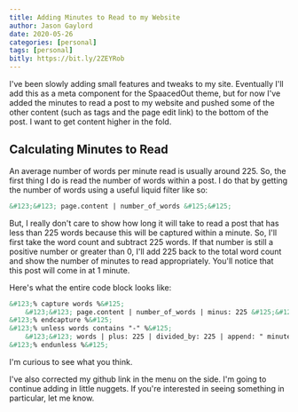 ```yaml
---
title: Adding Minutes to Read to my Website
author: Jason Gaylord
date: 2020-05-26
categories: [personal]
tags: [personal]
bitly: https://bit.ly/2ZEYRob
---
```


I've been slowly adding small features and tweaks to my site. Eventually I'll add this as a meta component for the SpaacedOut theme, but for now I've added the minutes to read a post to my website and pushed some of the other content (such as tags and the page edit link) to the bottom of the post. I want to get content higher in the fold.

## Calculating Minutes to Read
An average number of words per minute read is usually around 225. So, the first thing I do is read the number of words within a post. I do that by getting the number of words using a useful liquid filter like so:

```markdown
&#123;&#123; page.content | number_of_words &#125;&#125;
```

But, I really don't care to show how long it will take to read a post that has less than 225 words because this will be captured within a minute. So, I'll first take the word count and subtract 225 words. If that number is still a positive number or greater than 0, I'll add 225 back to the total word count and show the number of minutes to read appropriately. You'll notice that this post will come in at 1 minute.

Here's what the entire code block looks like:

```markdown
&#123;% capture words %&#125;
    &#123;&#123; page.content | number_of_words | minus: 225 &#125;&#125;
&#123;% endcapture %&#125;
&#123;% unless words contains "-" %&#125;
    &#123;&#123; words | plus: 225 | divided_by: 225 | append: " minute(s) to read" &#125;&#125;
&#123;% endunless %&#125;
```

I'm curious to see what you think.

I've also corrected my github link in the menu on the side. I'm going to continue adding in little nuggets. If you're interested in seeing something in particular, let me know.